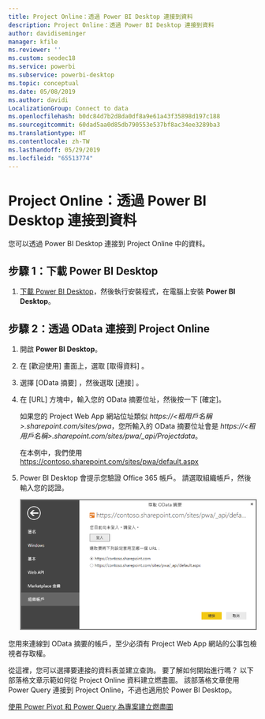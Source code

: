 ```yaml
---
title: Project Online：透過 Power BI Desktop 連接到資料
description: Project Online：透過 Power BI Desktop 連接到資料
author: davidiseminger
manager: kfile
ms.reviewer: ''
ms.custom: seodec18
ms.service: powerbi
ms.subservice: powerbi-desktop
ms.topic: conceptual
ms.date: 05/08/2019
ms.author: davidi
LocalizationGroup: Connect to data
ms.openlocfilehash: b0dc84d7b2d8da0df8a9e61a43f35898d197c188
ms.sourcegitcommit: 60dad5aa0d85db790553e537bf8ac34ee3289ba3
ms.translationtype: HT
ms.contentlocale: zh-TW
ms.lasthandoff: 05/29/2019
ms.locfileid: "65513774"
---
```

# <a name="project-online-connect-to-data-through-power-bi-desktop"></a>Project Online：透過 Power BI Desktop 連接到資料
您可以透過 Power BI Desktop 連接到 Project Online 中的資料。

## <a name="step-1-download-power-bi-desktop"></a>步驟 1：下載 Power BI Desktop
1. [下載 Power BI Desktop](http://go.microsoft.com/fwlink/?LinkID=521662)，然後執行安裝程式，在電腦上安裝 **Power BI Desktop**。

## <a name="step-2-connect-to-project-online-with-odata"></a>步驟 2：透過 OData 連接到 Project Online
1. 開啟 **Power BI Desktop**。
2. 在 [歡迎使用]  畫面上，選取 [取得資料]  。
3. 選擇 [OData 摘要]  ，然後選取 [連接]  。
4. 在 [URL] 方塊中，輸入您的 OData 摘要位址，然後按一下 [確定]。
   
   如果您的 Project Web App 網站位址類似 *https://\<租用戶名稱\>.sharepoint.com/sites/pwa*，您所輸入的 OData 摘要位址會是 *https://\<租用戶名稱\>.sharepoint.com/sites/pwa/\_api/Projectdata*。
   
   在本例中，我們使用 https://contoso.sharepoint.com/sites/pwa/default.aspx
5. Power BI Desktop 會提示您驗證 Office 365 帳戶。 請選取組織帳戶，然後輸入您的認證。
   
   ![](media/desktop-project-online-connect-to-data/image.png)

您用來連線到 OData 摘要的帳戶，至少必須有 Project Web App 網站的公事包檢視者存取權。 

從這裡，您可以選擇要連接的資料表並建立查詢。  要了解如何開始進行嗎？  以下部落格文章示範如何從 Project Online 資料建立燃盡圖。  該部落格文章使用 Power Query 連接到 Project Online，不過也適用於 Power BI Desktop。

[使用 Power Pivot 和 Power Query 為專案建立燃盡圖](http://blogs.office.com/2014/03/24/creating-burndown-charts-for-project-using-power-pivot-and-power-query/)

